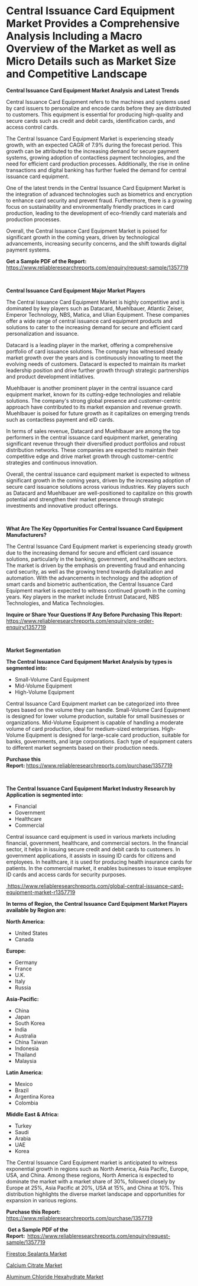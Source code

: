 <p><h1>Central Issuance Card Equipment Market Provides a Comprehensive Analysis Including a Macro Overview of the Market as well as Micro Details such as Market Size and Competitive Landscape</h1></p><p><strong>Central Issuance Card Equipment Market Analysis and Latest Trends</strong></p>
<p><p>Central Issuance Card Equipment refers to the machines and systems used by card issuers to personalize and encode cards before they are distributed to customers. This equipment is essential for producing high-quality and secure cards such as credit and debit cards, identification cards, and access control cards.</p><p>The Central Issuance Card Equipment Market is experiencing steady growth, with an expected CAGR of 7.9% during the forecast period. This growth can be attributed to the increasing demand for secure payment systems, growing adoption of contactless payment technologies, and the need for efficient card production processes. Additionally, the rise in online transactions and digital banking has further fueled the demand for central issuance card equipment.</p><p>One of the latest trends in the Central Issuance Card Equipment Market is the integration of advanced technologies such as biometrics and encryption to enhance card security and prevent fraud. Furthermore, there is a growing focus on sustainability and environmentally friendly practices in card production, leading to the development of eco-friendly card materials and production processes.</p><p>Overall, the Central Issuance Card Equipment Market is poised for significant growth in the coming years, driven by technological advancements, increasing security concerns, and the shift towards digital payment systems.</p></p>
<p><strong>Get a Sample PDF of the Report:&nbsp;</strong> <a href="https://www.reliableresearchreports.com/enquiry/request-sample/1357719">https://www.reliableresearchreports.com/enquiry/request-sample/1357719</a></p>
<p>&nbsp;</p>
<p><strong>Central Issuance Card Equipment Major Market Players</strong></p>
<p><p>The Central Issuance Card Equipment Market is highly competitive and is dominated by key players such as Datacard, Muehlbauer, Atlantic Zeiser, Emperor Technology, NBS, Matica, and Ulian Equipment. These companies offer a wide range of central issuance card equipment products and solutions to cater to the increasing demand for secure and efficient card personalization and issuance.</p><p>Datacard is a leading player in the market, offering a comprehensive portfolio of card issuance solutions. The company has witnessed steady market growth over the years and is continuously innovating to meet the evolving needs of customers. Datacard is expected to maintain its market leadership position and drive further growth through strategic partnerships and product development initiatives.</p><p>Muehlbauer is another prominent player in the central issuance card equipment market, known for its cutting-edge technologies and reliable solutions. The company's strong global presence and customer-centric approach have contributed to its market expansion and revenue growth. Muehlbauer is poised for future growth as it capitalizes on emerging trends such as contactless payment and eID cards.</p><p>In terms of sales revenue, Datacard and Muehlbauer are among the top performers in the central issuance card equipment market, generating significant revenue through their diversified product portfolios and robust distribution networks. These companies are expected to maintain their competitive edge and drive market growth through customer-centric strategies and continuous innovation.</p><p>Overall, the central issuance card equipment market is expected to witness significant growth in the coming years, driven by the increasing adoption of secure card issuance solutions across various industries. Key players such as Datacard and Muehlbauer are well-positioned to capitalize on this growth potential and strengthen their market presence through strategic investments and innovative product offerings.</p></p>
<p>&nbsp;</p>
<p><strong>What Are The Key Opportunities For Central Issuance Card Equipment Manufacturers?</strong></p>
<p><p>The Central Issuance Card Equipment market is experiencing steady growth due to the increasing demand for secure and efficient card issuance solutions, particularly in the banking, government, and healthcare sectors. The market is driven by the emphasis on preventing fraud and enhancing card security, as well as the growing trend towards digitalization and automation. With the advancements in technology and the adoption of smart cards and biometric authentication, the Central Issuance Card Equipment market is expected to witness continued growth in the coming years. Key players in the market include Entrust Datacard, NBS Technologies, and Matica Technologies.</p></p>
<p><strong>Inquire or Share Your Questions If Any Before Purchasing This Report:</strong> <a href="https://www.reliableresearchreports.com/enquiry/pre-order-enquiry/1357719">https://www.reliableresearchreports.com/enquiry/pre-order-enquiry/1357719</a></p>
<p>&nbsp;</p>
<p><strong>Market Segmentation</strong></p>
<p><strong>The Central Issuance Card Equipment Market Analysis by types is segmented into:</strong></p>
<p><ul><li>Small-Volume Card Equipment</li><li>Mid-Volume Equipment</li><li>High-Volume Equipment</li></ul></p>
<p><p>Central Issuance Card Equipment market can be categorized into three types based on the volume they can handle. Small-Volume Card Equipment is designed for lower volume production, suitable for small businesses or organizations. Mid-Volume Equipment is capable of handling a moderate volume of card production, ideal for medium-sized enterprises. High-Volume Equipment is designed for large-scale card production, suitable for banks, governments, and large corporations. Each type of equipment caters to different market segments based on their production needs.</p></p>
<p><strong>Purchase this Report:&nbsp;</strong><a href="https://www.reliableresearchreports.com/purchase/1357719">https://www.reliableresearchreports.com/purchase/1357719</a></p>
<p>&nbsp;</p>
<p><strong>The Central Issuance Card Equipment Market Industry Research by Application is segmented into:</strong></p>
<p><ul><li>Financial</li><li>Government</li><li>Healthcare</li><li>Commercial</li></ul></p>
<p><p>Central issuance card equipment is used in various markets including financial, government, healthcare, and commercial sectors. In the financial sector, it helps in issuing secure credit and debit cards to customers. In government applications, it assists in issuing ID cards for citizens and employees. In healthcare, it is used for producing health insurance cards for patients. In the commercial market, it enables businesses to issue employee ID cards and access cards for security purposes.</p></p>
<p><a href="https://www.reliableresearchreports.com/global-central-issuance-card-equipment-market-r1357719">&nbsp;https://www.reliableresearchreports.com/global-central-issuance-card-equipment-market-r1357719</a></p>
<p><strong>In terms of Region, the Central Issuance Card Equipment Market Players available by Region are:</strong></p>
<p>
    <p> <strong> North America: </strong>
        <ul>
            <li>United States</li>
            <li>Canada</li>
        </ul>
        </p> 
    <p> <strong> Europe: </strong>
        <ul>
            <li>Germany</li>
            <li>France</li>
            <li>U.K.</li>
            <li>Italy</li>
            <li>Russia</li>
        </ul>
        </p> 
    <p> <strong> Asia-Pacific: </strong>
        <ul>
            <li>China</li>
            <li>Japan</li>
            <li>South Korea</li>
            <li>India</li>
            <li>Australia</li>
            <li>China Taiwan</li>
            <li>Indonesia</li>
            <li>Thailand</li>
            <li>Malaysia</li>
        </ul>
        </p> 
    <p> <strong> Latin America: </strong>
        <ul>
            <li>Mexico</li>
            <li>Brazil</li>
            <li>Argentina Korea</li>
            <li>Colombia</li>
        </ul>
        </p> 
    <p> <strong> Middle East & Africa: </strong>
        <ul>
            <li>Turkey</li>
            <li>Saudi</li>
            <li>Arabia</li>
            <li>UAE</li>
            <li>Korea</li>
        </ul>
    </p>
    </p>
<p><p>The Central Issuance Card Equipment market is anticipated to witness exponential growth in regions such as North America, Asia Pacific, Europe, USA, and China. Among these regions, North America is expected to dominate the market with a market share of 30%, followed closely by Europe at 25%, Asia Pacific at 20%, USA at 15%, and China at 10%. This distribution highlights the diverse market landscape and opportunities for expansion in various regions.</p></p>
<p><strong>Purchase this Report: </strong><a href="https://www.reliableresearchreports.com/purchase/1357719">https://www.reliableresearchreports.com/purchase/1357719</a></p>
<p>&nbsp;<strong>Get a Sample PDF of the Report:&nbsp;&nbsp;</strong><a href="https://www.reliableresearchreports.com/enquiry/request-sample/1357719">https://www.reliableresearchreports.com/enquiry/request-sample/1357719</a></p>
<p><strong></strong></p>
<p><p><a href="https://issuu.com/reportprime-2/docs/firestop-sealants-market-size-2030.pptx">Firestop Sealants Market</a></p><p><a href="https://issuu.com/reportprime-2/docs/calcium-citrate-market-size-2030.pptx">Calcium Citrate Market</a></p><p><a href="https://issuu.com/reportprime-2/docs/aluminum-chloride-hexahydrate-market-size-2030.ppt">Aluminum Chloride Hexahydrate Market</a></p></p>